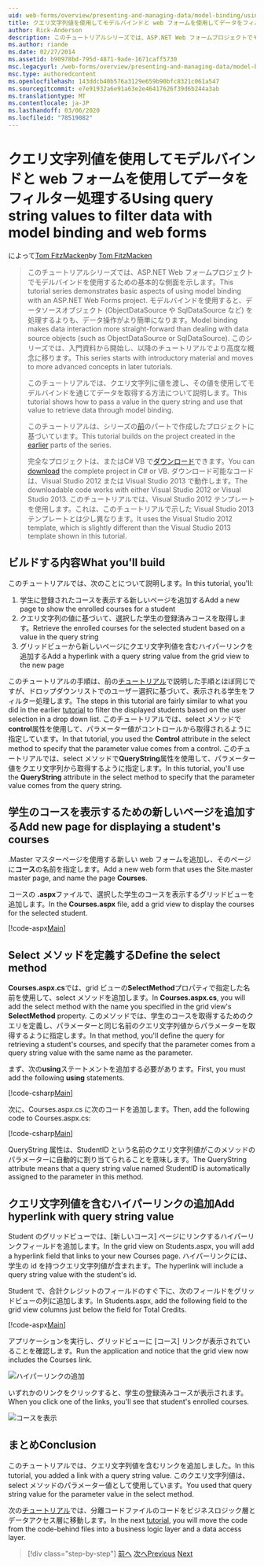 ```yaml
---
uid: web-forms/overview/presenting-and-managing-data/model-binding/using-query-string-values-to-retrieve-data
title: クエリ文字列値を使用してモデルバインドと web フォームを使用してデータをフィルター処理する |Microsoft Docs
author: Rick-Anderson
description: このチュートリアルシリーズでは、ASP.NET Web フォームプロジェクトでモデルバインドを使用するための基本的な側面を示します。 モデルバインドを使用すると、データの相互作用がより簡単になり-...
ms.author: riande
ms.date: 02/27/2014
ms.assetid: b90978bd-795d-4871-9ade-1671caff5730
msc.legacyurl: /web-forms/overview/presenting-and-managing-data/model-binding/using-query-string-values-to-retrieve-data
msc.type: authoredcontent
ms.openlocfilehash: 143ddcb40b576a3129e659b90bfc8321c061a547
ms.sourcegitcommit: e7e91932a6e91a63e2e46417626f39d6b244a3ab
ms.translationtype: MT
ms.contentlocale: ja-JP
ms.lasthandoff: 03/06/2020
ms.locfileid: "78519082"
---
```

# <a name="using-query-string-values-to-filter-data-with-model-binding-and-web-forms"></a><span data-ttu-id="a5d1f-104">クエリ文字列値を使用してモデルバインドと web フォームを使用してデータをフィルター処理する</span><span class="sxs-lookup"><span data-stu-id="a5d1f-104">Using query string values to filter data with model binding and web forms</span></span>

<span data-ttu-id="a5d1f-105">によって[Tom FitzMacken](https://github.com/tfitzmac)</span><span class="sxs-lookup"><span data-stu-id="a5d1f-105">by [Tom FitzMacken](https://github.com/tfitzmac)</span></span>

> <span data-ttu-id="a5d1f-106">このチュートリアルシリーズでは、ASP.NET Web フォームプロジェクトでモデルバインドを使用するための基本的な側面を示します。</span><span class="sxs-lookup"><span data-stu-id="a5d1f-106">This tutorial series demonstrates basic aspects of using model binding with an ASP.NET Web Forms project.</span></span> <span data-ttu-id="a5d1f-107">モデルバインドを使用すると、データソースオブジェクト (ObjectDataSource や SqlDataSource など) を処理するよりも、データ操作がより簡単になります。</span><span class="sxs-lookup"><span data-stu-id="a5d1f-107">Model binding makes data interaction more straight-forward than dealing with data source objects (such as ObjectDataSource or SqlDataSource).</span></span> <span data-ttu-id="a5d1f-108">このシリーズでは、入門資料から開始し、以降のチュートリアルでより高度な概念に移ります。</span><span class="sxs-lookup"><span data-stu-id="a5d1f-108">This series starts with introductory material and moves to more advanced concepts in later tutorials.</span></span>
> 
> <span data-ttu-id="a5d1f-109">このチュートリアルでは、クエリ文字列に値を渡し、その値を使用してモデルバインドを通じてデータを取得する方法について説明します。</span><span class="sxs-lookup"><span data-stu-id="a5d1f-109">This tutorial shows how to pass a value in the query string and use that value to retrieve data through model binding.</span></span>
> 
> <span data-ttu-id="a5d1f-110">このチュートリアルは、シリーズの[前](retrieving-data.md)のパートで作成したプロジェクトに基づいています。</span><span class="sxs-lookup"><span data-stu-id="a5d1f-110">This tutorial builds on the project created in the [earlier](retrieving-data.md) parts of the series.</span></span>
> 
> <span data-ttu-id="a5d1f-111">完全なプロジェクトは、またはC# VB で[ダウンロード](https://go.microsoft.com/fwlink/?LinkId=286116)できます。</span><span class="sxs-lookup"><span data-stu-id="a5d1f-111">You can [download](https://go.microsoft.com/fwlink/?LinkId=286116) the complete project in C# or VB.</span></span> <span data-ttu-id="a5d1f-112">ダウンロード可能なコードは、Visual Studio 2012 または Visual Studio 2013 で動作します。</span><span class="sxs-lookup"><span data-stu-id="a5d1f-112">The downloadable code works with either Visual Studio 2012 or Visual Studio 2013.</span></span> <span data-ttu-id="a5d1f-113">このチュートリアルでは、Visual Studio 2012 テンプレートを使用します。これは、このチュートリアルで示した Visual Studio 2013 テンプレートとは少し異なります。</span><span class="sxs-lookup"><span data-stu-id="a5d1f-113">It uses the Visual Studio 2012 template, which is slightly different than the Visual Studio 2013 template shown in this tutorial.</span></span>

## <a name="what-youll-build"></a><span data-ttu-id="a5d1f-114">ビルドする内容</span><span class="sxs-lookup"><span data-stu-id="a5d1f-114">What you'll build</span></span>

<span data-ttu-id="a5d1f-115">このチュートリアルでは、次のことについて説明します。</span><span class="sxs-lookup"><span data-stu-id="a5d1f-115">In this tutorial, you'll:</span></span>

1. <span data-ttu-id="a5d1f-116">学生に登録されたコースを表示する新しいページを追加する</span><span class="sxs-lookup"><span data-stu-id="a5d1f-116">Add a new page to show the enrolled courses for a student</span></span>
2. <span data-ttu-id="a5d1f-117">クエリ文字列の値に基づいて、選択した学生の登録済みコースを取得します。</span><span class="sxs-lookup"><span data-stu-id="a5d1f-117">Retrieve the enrolled courses for the selected student based on a value in the query string</span></span>
3. <span data-ttu-id="a5d1f-118">グリッドビューから新しいページにクエリ文字列値を含むハイパーリンクを追加する</span><span class="sxs-lookup"><span data-stu-id="a5d1f-118">Add a hyperlink with a query string value from the grid view to the new page</span></span>

<span data-ttu-id="a5d1f-119">このチュートリアルの手順は、前の[チュートリアル](sorting-paging-and-filtering-data.md)で説明した手順とほぼ同じですが、ドロップダウンリストでのユーザー選択に基づいて、表示される学生をフィルター処理します。</span><span class="sxs-lookup"><span data-stu-id="a5d1f-119">The steps in this tutorial are fairly similar to what you did in the earlier [tutorial](sorting-paging-and-filtering-data.md) to filter the displayed students based on the user selection in a drop down list.</span></span> <span data-ttu-id="a5d1f-120">このチュートリアルでは、select メソッドで**control**属性を使用して、パラメーター値がコントロールから取得されるように指定しています。</span><span class="sxs-lookup"><span data-stu-id="a5d1f-120">In that tutorial, you used the **Control** attribute in the select method to specify that the parameter value comes from a control.</span></span> <span data-ttu-id="a5d1f-121">このチュートリアルでは、select メソッドで**QueryString**属性を使用して、パラメーター値をクエリ文字列から取得するように指定します。</span><span class="sxs-lookup"><span data-stu-id="a5d1f-121">In this tutorial, you'll use the **QueryString** attribute in the select method to specify that the parameter value comes from the query string.</span></span>

## <a name="add-new-page-for-displaying-a-students-courses"></a><span data-ttu-id="a5d1f-122">学生のコースを表示するための新しいページを追加する</span><span class="sxs-lookup"><span data-stu-id="a5d1f-122">Add new page for displaying a student's courses</span></span>

<span data-ttu-id="a5d1f-123">.Master マスターページを使用する新しい web フォームを追加し、そのページに**コース**の名前を指定します。</span><span class="sxs-lookup"><span data-stu-id="a5d1f-123">Add a new web form that uses the Site.master master page, and name the page **Courses**.</span></span>

<span data-ttu-id="a5d1f-124">コースの **.aspx**ファイルで、選択した学生のコースを表示するグリッドビューを追加します。</span><span class="sxs-lookup"><span data-stu-id="a5d1f-124">In the **Courses.aspx** file, add a grid view to display the courses for the selected student.</span></span>

[!code-aspx[Main](using-query-string-values-to-retrieve-data/samples/sample1.aspx)]

## <a name="define-the-select-method"></a><span data-ttu-id="a5d1f-125">Select メソッドを定義する</span><span class="sxs-lookup"><span data-stu-id="a5d1f-125">Define the select method</span></span>

<span data-ttu-id="a5d1f-126">**Courses.aspx.cs**では、grid ビューの**SelectMethod**プロパティで指定した名前を使用して、select メソッドを追加します。</span><span class="sxs-lookup"><span data-stu-id="a5d1f-126">In **Courses.aspx.cs**, you will add the select method with the name you specified in the grid view's **SelectMethod** property.</span></span> <span data-ttu-id="a5d1f-127">このメソッドでは、学生のコースを取得するためのクエリを定義し、パラメーターと同じ名前のクエリ文字列値からパラメーターを取得するように指定します。</span><span class="sxs-lookup"><span data-stu-id="a5d1f-127">In that method, you'll define the query for retrieving a student's courses, and specify that the parameter comes from a query string value with the same name as the parameter.</span></span>

<span data-ttu-id="a5d1f-128">まず、次の**using**ステートメントを追加する必要があります。</span><span class="sxs-lookup"><span data-stu-id="a5d1f-128">First, you must add the following **using** statements.</span></span>

[!code-csharp[Main](using-query-string-values-to-retrieve-data/samples/sample2.cs)]

<span data-ttu-id="a5d1f-129">次に、Courses.aspx.cs に次のコードを追加します。</span><span class="sxs-lookup"><span data-stu-id="a5d1f-129">Then, add the following code to Courses.aspx.cs:</span></span>

[!code-csharp[Main](using-query-string-values-to-retrieve-data/samples/sample3.cs)]

<span data-ttu-id="a5d1f-130">QueryString 属性は、StudentID という名前のクエリ文字列値がこのメソッドのパラメーターに自動的に割り当てられることを意味します。</span><span class="sxs-lookup"><span data-stu-id="a5d1f-130">The QueryString attribute means that a query string value named StudentID is automatically assigned to the parameter in this method.</span></span>

## <a name="add-hyperlink-with-query-string-value"></a><span data-ttu-id="a5d1f-131">クエリ文字列値を含むハイパーリンクの追加</span><span class="sxs-lookup"><span data-stu-id="a5d1f-131">Add hyperlink with query string value</span></span>

<span data-ttu-id="a5d1f-132">Student のグリッドビューでは、[新しいコース] ページにリンクするハイパーリンクフィールドを追加します。</span><span class="sxs-lookup"><span data-stu-id="a5d1f-132">In the grid view on Students.aspx, you will add a hyperlink field that links to your new Courses page.</span></span> <span data-ttu-id="a5d1f-133">ハイパーリンクには、学生の id を持つクエリ文字列値が含まれます。</span><span class="sxs-lookup"><span data-stu-id="a5d1f-133">The hyperlink will include a query string value with the student's id.</span></span>

<span data-ttu-id="a5d1f-134">Student で、合計クレジットのフィールドのすぐ下に、次のフィールドをグリッドビューの列に追加します。</span><span class="sxs-lookup"><span data-stu-id="a5d1f-134">In Students.aspx, add the following field to the grid view columns just below the field for Total Credits.</span></span>

[!code-aspx[Main](using-query-string-values-to-retrieve-data/samples/sample4.aspx?highlight=7-8)]

<span data-ttu-id="a5d1f-135">アプリケーションを実行し、グリッドビューに [コース] リンクが表示されていることを確認します。</span><span class="sxs-lookup"><span data-stu-id="a5d1f-135">Run the application and notice that the grid view now includes the Courses link.</span></span>

![ハイパーリンクの追加](using-query-string-values-to-retrieve-data/_static/image1.png)

<span data-ttu-id="a5d1f-137">いずれかのリンクをクリックすると、学生の登録済みコースが表示されます。</span><span class="sxs-lookup"><span data-stu-id="a5d1f-137">When you click one of the links, you'll see that student's enrolled courses.</span></span>

![コースを表示](using-query-string-values-to-retrieve-data/_static/image2.png)

## <a name="conclusion"></a><span data-ttu-id="a5d1f-139">まとめ</span><span class="sxs-lookup"><span data-stu-id="a5d1f-139">Conclusion</span></span>

<span data-ttu-id="a5d1f-140">このチュートリアルでは、クエリ文字列値を含むリンクを追加しました。</span><span class="sxs-lookup"><span data-stu-id="a5d1f-140">In this tutorial, you added a link with a query string value.</span></span> <span data-ttu-id="a5d1f-141">このクエリ文字列値は、select メソッドのパラメーター値として使用しています。</span><span class="sxs-lookup"><span data-stu-id="a5d1f-141">You used that query string value for the parameter value in the select method.</span></span>

<span data-ttu-id="a5d1f-142">次の[チュートリアル](adding-business-logic-layer.md)では、分離コードファイルのコードをビジネスロジック層とデータアクセス層に移動します。</span><span class="sxs-lookup"><span data-stu-id="a5d1f-142">In the next [tutorial](adding-business-logic-layer.md), you will move the code from the code-behind files into a business logic layer and a data access layer.</span></span>

> [!div class="step-by-step"]
> <span data-ttu-id="a5d1f-143">[前へ](integrating-jquery-ui.md)
> [次へ](adding-business-logic-layer.md)</span><span class="sxs-lookup"><span data-stu-id="a5d1f-143">[Previous](integrating-jquery-ui.md)
[Next](adding-business-logic-layer.md)</span></span>
